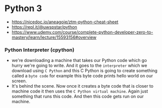 # Python 3
- https://nicedoc.io/aneagoie/ztm-python-cheat-sheet
- https://repl.it/@uwspstar/python
- https://www.udemy.com/course/complete-python-developer-zero-to-mastery/learn/lecture/15593156#overview
### Python Interpreter (cpython)
- we're downloading a machine that takes our Python code which go hurry we're going to write. And it goes to the ```interpreter``` which we download using ```C Python``` and this C Python is going to create something called a ```byte code``` for example this byte code prints hello world on our screen.
- It's behind the scene. Now once it creates a byte code that is closer to machine code it then uses the ```C Python virtual machine```. Again just something that runs this code. And then this code gets run on our machine.
